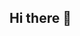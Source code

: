 ## Hi there 👋
<!--
**Rower1028/Rower1028** is a ✨ _special_ ✨ repository because its `README.md` (this file) appears on your GitHub profile.

- Completely new to the world of GitHub, and trying my best to get a handle on everything.

- Pronouns: they/them
-->
